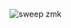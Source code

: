 ![sweep zmk](https://github.com/user-attachments/assets/5b77b928-a1ba-4489-b93c-b054d5962451)






